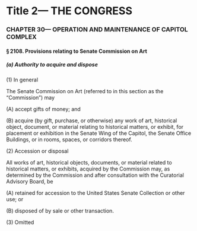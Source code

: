 
# Title 2— THE CONGRESS
### CHAPTER 30— OPERATION AND MAINTENANCE OF CAPITOL COMPLEX
#### § 2108. Provisions relating to Senate Commission on Art
##### (a) Authority to acquire and dispose

(1) In general

The Senate Commission on Art (referred to in this section as the “Commission”) may

(A) accept gifts of money; and

(B) acquire (by gift, purchase, or otherwise) any work of art, historical object, document, or material relating to historical matters, or exhibit, for placement or exhibition in the Senate Wing of the Capitol, the Senate Office Buildings, or in rooms, spaces, or corridors thereof.

(2) Accession or disposal

All works of art, historical objects, documents, or material related to historical matters, or exhibits, acquired by the Commission may, as determined by the Commission and after consultation with the Curatorial Advisory Board, be

(A) retained for accession to the United States Senate Collection or other use; or

(B) disposed of by sale or other transaction.

(3) Omitted
